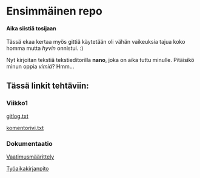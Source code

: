 # Ensimmäinen repo
#### Aika siistiä tosijaan

Tässä ekaa kertaa myös gittiä käytetään oli vähän vaikeuksia tajua koko homma mutta *hyvin* onnistui. :)

Nyt kirjoitan tekstiä tekstieditorilla __nano__, joka on aika tuttu minulle. Pitäisikö minun oppia _vimiä_? Hmm...

## Tässä linkit tehtäviin:

### Viikko1
[gitlog.txt](https://github.com/CrackPapaXtreme/ot-harjoitustyo/blob/master/laskarit/viikko1/gitlog.txt)

[komentorivi.txt](https://github.com/CrackPapaXtreme/ot-harjoitustyo/blob/master/laskarit/viikko1/komentorivi.txt)

### Dokumentaatio
[Vaatimusmäärittely](https://github.com/CrackPapaXtreme/ot-harjoitustyo/blob/master/dokumentaatio/vaatimusmaarittely.md)

[Työaikakirjanpito](https://github.com/CrackPapaXtreme/ot-harjoitustyo/blob/master/dokumentaatio/tyoaikakirjanpito.md)
